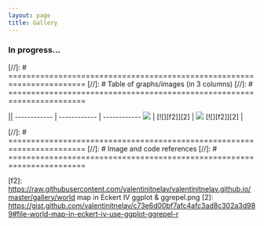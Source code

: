 ```yaml
---
layout: page
title: Gallery
---
```

### In progress...

[//]: # =======================================================================
[//]: # Table of graphs/images (in 3 columns)
[//]: # =======================================================================

||
------------ | ------------ | ------------
[![][f1]][1] | [![][f2]][2] | [![][f1]][1]
[![][f2]][2] |


[//]: # =======================================================================
[//]: # Image and code references
[//]: # =======================================================================

[f1]: https://raw.githubusercontent.com/valentinitnelav/valentinitnelav.github.io/master/gallery/HPI_tmap.png
[1]: https://github.com/valentinitnelav/Graphs/blob/master/Choropleth%20world%20map%2C%20HPI%20-%20tmap.R

[f2]: https://raw.githubusercontent.com/valentinitnelav/valentinitnelav.github.io/master/gallery/world map in Eckert IV ggplot & ggrepel.png
[2]: https://gist.github.com/valentinitnelav/c73e6d00bf7afc4afc3ad8c302a3d989#file-world-map-in-eckert-iv-use-ggplot-ggrepel-r